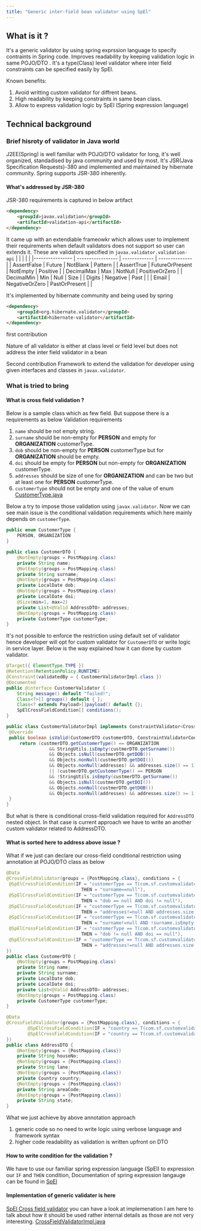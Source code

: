 ```yaml
---
title: "Generic inter-field bean validator using SpEl"
---
```


## What is it ? 
It's a generic validator by using spring exprssion language to specify contraints in Spring code. Improves readability by keeping validation logic in 
same POJO/DTO . It's a type(Class) level validator where inter field constraints can be specified easily by SpEl. 

Known benefits:  
1. Avoid writting custom validator for diffrent beans.
2. High readability by keeping constraints in same bean class.
3. Allow to express validation logic by SpEl (Spring expression language)

## Technical background 
### Brief hisroty of validator in Java world

J2EE(Spring) is well familiar with POJO/DTO validator for long, it's well organized, standadised by java community 
and used by most. It's JSR(Java Specification Requests)-380 and implemented and maintained by hibernate community.
Spring supports JSR-380 inherently.

#### What's addressed by JSR-380
JSR-380 requirements is captured in below artifact
```html
<dependency>
    <groupId>javax.validation</groupId>
    <artifactId>validation-api</artifactId>
</dependency>
```
It came up with an extendiable frameowkr which allows user to implement their requirements when default validators does not support so user can extends it.
These are validators specified in `javax.validator.validation-api`
|                 |                   |               |                |
|---------------- | ----------------- | ------------- | -------------- |
| AssertFalse     | Future            | NotBlank      | Pattern        |
| AssertTrue      | FutureOrPresent   | NotEmpty      | Positive       |
| DecimalMax      | Max               | NotNull       | PositiveOrZero |
| DecimalMin      | Min               | Null          | Size           |
| Digits          | Negative          | Past          |                | 
| Email           | NegativeOrZero    | PastOrPresent |                | 

It's implemented by hibernate community and being used by spring

```html
<dependency>
    <groupId>org.hibernate.validator</groupId>
    <artifactId>hibernate-validator</artifactId>
</dependency>
```

first contribution 

Nature of all validator is either at class level or field level but does not address the inter field validator in a bean

Second contribution 
Framework to extend the validation for developer using given interfaces and classes in `javax.validator`. 

### What is tried to bring 
#### What is cross field validation ? 
Below is a sample class which as few field. But suppose there is a requirements as below 
Validation requirements 
1. `name` should be not empty string. 
2. `surname` should be non-empty for __PERSON__ and empty for __ORGANIZATION__ customerType.
3. `dob` should be non-empty for __PERSON__ customerType but for __ORGANIZATION__ should be empty.
4. `doi` should be empty for __PERSON__ but non-empty for __ORGANIZATION__ customerType.
5. `addresses` should be size of one for __ORGANIZATION__ and can be two but at least one for __PERSON__ customerType.
6. `customerType` should not be empty and one of the value of enum 
[CustomerType.java](https://github.com/sainik-developer/SpEl-cross-field-validator/blob/main/src/main/java/com/sf/customvalidator/constant/CustomerType.java)

Below a try to impose those validation using `javax.validator`. Now we can see main issue is the conditional validation requirements which here mainly 
depends on `customerType`.
```java
public enum CustomerType {
    PERSON, ORGANIZATION
}
```
```java
public class CustomerDTO {
    @NotEmpty(groups = PostMapping.class)
    private String name;
    @NotEmpty(groups = PostMapping.class)
    private String surname;
    @NotEmpty(groups = PostMapping.class)
    private LocalDate dob;
    @NotEmpty(groups = PostMapping.class)
    private LocalDate doi;
    @Size(min=1, max=2)
    private List<@Valid AddressDTO> addresses;
    @NotEmpty(groups = PostMapping.class)
    private CustomerType customerType;
}
```
It's not possible to enforce the restriction using default set of validator hence developer will opt for custom validator for `CustomerDTO` or write logic in service layer.
Below is the way explained how it can done by custom validator.
```java
@Target({ ElementType.TYPE })
@Retention(RetentionPolicy.RUNTIME)
@Constraint(validatedBy = { CustomerValidatorImpl.class })
@Documented
public @interface CustomerValidator {
    String message() default "failed!";
    Class<?>[] groups() default { };
    Class<? extends Payload>[]payload() default {};
    SpElCrossFieldCondition[] conditions();
}
``` 
```java
public class CustomerValidatorImpl implements ConstraintValidator<CrossFieldValidator, CustomerDTO> {
 @Override
 public boolean isValid(CustomerDTO customerDTO, ConstraintValidatorContext context) {
     return (custmerDTO.getCustomerType() == ORGANIZATION  
                && StringUtils.isEmpty(custmerDTO.getSurname()) 
                && Objects.isNull(custmerDTO.getDOB()) 
                && Objects.nonNull(custmerDTO.getDOI()) 
                && Objects.nonNull(addresses) && addresses.size() == 1)
                || (custmerDTO.getCustomerType() == PERSON 
                && !StringUtils.isEmpty(custmerDTO.getSurname()) 
                && Objects.isNull(custmerDTO.getDOI()) 
                && Objects.nonNull(custmerDTO.getDOB())
                && Objects.nonNull(addresses) && addresses.size() >= 1 && addresses.size() <= 2);
 }
}
``` 

But what is there is conditional cross-field validation required for `AddressDTO` nested object. In that case is current approach we have to write an another custom validator 
related to AddressDTO. 

#### What is sorted here to address above issue ? 
What if we just can declare our cross-field conditional restriction using annotation at POJO/DTO class as below

```java
@Data
@CrossFieldValidator(groups = {PostMapping.class}, conditions = {
 @SpElCrossFieldCondition(IF = "customerType == T(com.sf.customvalidator.constant.CustomerType).ORGANIZATION", 
                            THEN = "surname==null"),
 @SpElCrossFieldCondition(IF = "customerType == T(com.sf.customvalidator.constant.CustomerType).ORGANIZATION", 
                            THEN = "dob == null AND doi != null"),
 @SpElCrossFieldCondition(IF = "customerType == T(com.sf.customvalidator.constant.CustomerType).ORGANIZATION", 
                            THEN = "addresses!=null AND addresses.size() == 1"), 
 @SpElCrossFieldCondition(IF = "customerType == T(com.sf.customvalidator.constant.CustomerType).PERSON", 
                            THEN = "surname!=null AND !surname.isEmpty()"),
 @SpElCrossFieldCondition(IF = "customerType == T(com.sf.customvalidator.constant.CustomerType).PERSON", 
                            THEN = "dob != null AND doi == null"),
 @SpElCrossFieldCondition(IF = "customerType == T(com.sf.customvalidator.constant.CustomerType).PERSON", 
                            THEN = "addresses!=null AND addresses.size() >= 1 AND addresses.size() <= 2")
})
public class CustomerDTO {
    @NotEmpty(groups = PostMapping.class)
    private String name;
    private String surname;
    private LocalDate dob;
    private LocalDate doi;
    private List<@Valid AddressDTO> addresses;
    @NotEmpty(groups = PostMapping.class)
    private CustomerType customerType;
}
```

```java
@Data
@CrossFieldValidator(groups = {PostMapping.class}, conditions = {
        @SpElCrossFieldCondition(IF = "country == T(com.sf.customvalidator.constant.Country).US OR country == T(com.sf.customvalidator.constant.Country).DE", THEN = "areaCode != null && areaCode.length == 5"),
        @SpElCrossFieldCondition(IF = "country == T(com.sf.customvalidator.constant.Country).IND", THEN = "areaCode != null && areaCode.length == 6")
})
public class AddressDTO {
    @NotEmpty(groups = {PostMapping.class})
    private String houseNo;
    @NotEmpty(groups = {PostMapping.class})
    private String lane;
    @NotEmpty(groups = {PostMapping.class})
    private Country country;
    @NotEmpty(groups = {PostMapping.class})
    private String areaCode;
    @NotEmpty(groups = {PostMapping.class})
    private String state;
}
```
What we just achieve by above annotation approach 

1. generic code so no need to write logic using verbose language and framework syntax 
2. higher code readability as validation is written upfront on DTO 

#### How to write condition for the validation ? 
We have to use our familiar spring expression language (SpEl) to expression our `IF` and `THEN` condition, Documentation of spring expression langauge can be found in 
[SpEl](https://docs.spring.io/spring-framework/docs/3.0.x/reference/expressions.html) 

#### Implementation of generic validater is here

[SpEl Cross field validator](https://github.com/sainik-developer/SpEl-cross-field-validator)
you can have a look at implemenation I am here to  talk about how it should be used rather internal details as those are not very interesting. 
[CrossFieldValidatorImpl.java](https://github.com/sainik-developer/SpEl-cross-field-validator/blob/main/src/main/java/com/sf/customvalidator/validator/CrossFieldValidatorImpl.java)
 
 